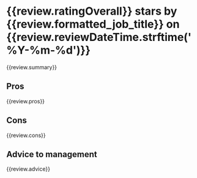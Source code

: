 # {{review.ratingOverall}} stars by {{review.formatted_job_title}} on {{review.reviewDateTime.strftime('%Y-%m-%d')}}

{{review.summary}}

## Pros

{{review.pros}}

## Cons

{{review.cons}}

## Advice to management

{{review.advice}}

